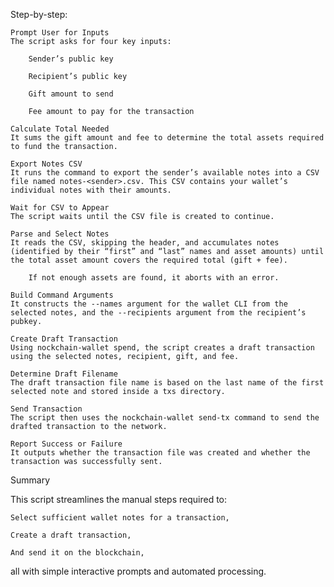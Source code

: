 
Step-by-step:

    Prompt User for Inputs
    The script asks for four key inputs:

        Sender’s public key

        Recipient’s public key

        Gift amount to send

        Fee amount to pay for the transaction

    Calculate Total Needed
    It sums the gift amount and fee to determine the total assets required to fund the transaction.

    Export Notes CSV
    It runs the command to export the sender’s available notes into a CSV file named notes-<sender>.csv. This CSV contains your wallet’s individual notes with their amounts.

    Wait for CSV to Appear
    The script waits until the CSV file is created to continue.

    Parse and Select Notes
    It reads the CSV, skipping the header, and accumulates notes (identified by their “first” and “last” names and asset amounts) until the total asset amount covers the required total (gift + fee).

        If not enough assets are found, it aborts with an error.

    Build Command Arguments
    It constructs the --names argument for the wallet CLI from the selected notes, and the --recipients argument from the recipient’s pubkey.

    Create Draft Transaction
    Using nockchain-wallet spend, the script creates a draft transaction using the selected notes, recipient, gift, and fee.

    Determine Draft Filename
    The draft transaction file name is based on the last name of the first selected note and stored inside a txs directory.

    Send Transaction
    The script then uses the nockchain-wallet send-tx command to send the drafted transaction to the network.

    Report Success or Failure
    It outputs whether the transaction file was created and whether the transaction was successfully sent.

Summary

This script streamlines the manual steps required to:

    Select sufficient wallet notes for a transaction,

    Create a draft transaction,

    And send it on the blockchain,

all with simple interactive prompts and automated processing.
